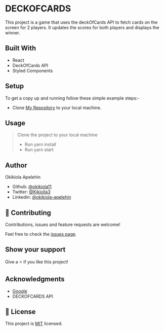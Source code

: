 # DECKOFCARDS

This project is a game that uses the deckOfCards API to fetch cards on the screen for 2 players.
It updates the scores for both players and displays the winner. 

## Built With
- React
- DeckOfCards API
- Styled Components

## Setup
To get a copy up and running follow these simple example steps:-

- Clone 
[My Repository](https://github.com/okikiola11/deckOfCards.git) to your local machine.



## Usage
> Clone the project to your local machine
>  - Run yarn install
> - Run yarn start
>


## Author
 Okikiola Apelehin

- Github: [@okikiola11](https://github.com/okikiola11)
- Twitter: [@Kikiolla3](https://twitter.com/Kikiolla3)
- Linkedin: [@okikiola-apelehin](https://www.linkedin.com/in/okikiola-apelehin-459008122/)

## 🤝 Contributing

Contributions, issues and feature requests are welcome!

Feel free to check the [issues page](https://github.com/okikiola11/deckOfCards/issues).

## Show your support

Give a ⭐️ if you like this project!

## Acknowledgments

- <a href="https://google.com">Google</a>
- DECKOFCARDS API

## 📝 License

This project is [MIT](lic.url) licensed.